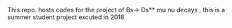 This repo. hosts codes for the project of Bs-> Ds** mu nu decays , this is a summer student project excuted in 2018
